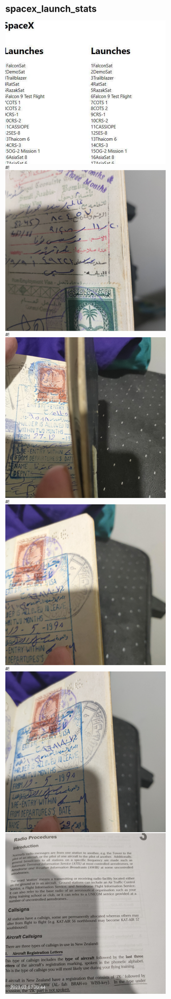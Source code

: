 # spacex_launch_stats
 
![Test Imag 8](https://github.com/mosesnova/spacex_launch_stats/blob/master/space.jpg)
#!![Test Imag 8](https://github.com/mosesnova/spacex_launch_stats/blob/master/IMG20220715033405[1].jpg)
#!![Test Imag 8](https://github.com/mosesnova/spacex_launch_stats/blob/master/IMG20220715033424[1].jpg)
#!![Test Imag 8](https://github.com/mosesnova/spacex_launch_stats/blob/master/IMG20220715033437_BURST000_COVER[1].jpg)
#!![Test Imag 8](https://github.com/mosesnova/spacex_launch_stats/blob/master/IMG20220715033440[1].jpg)
![Test Imag 8](https://github.com/mosesnova/spacex_launch_stats/blob/master/rad.jpg)
